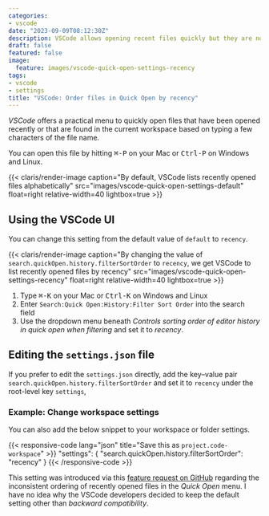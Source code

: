 ```yaml
---
categories:
- vscode
date: "2023-09-09T08:12:30Z"
description: VSCode allows opening recent files quickly but they are not ordered by recency. This setting changes that
draft: false
featured: false
image:
  feature: images/vscode-quick-open-settings-recency
tags:
- vscode
- settings
title: "VSCode: Order files in Quick Open by recency"
---
```



*VSCode* offers a practical menu to quickly open files that have been opened recently or that are found in the current workspace based on typing a few characters of the file name.

You can open this file by hitting <kbd>⌘-P</kbd> on your Mac or <kbd>Ctrl-P</kbd> on Windows and Linux.

{{< claris/render-image caption="By default, VSCode lists recently opened files alphabetically" src="images/vscode-quick-open-settings-default" float=right relative-width=40 lightbox=true  >}}

## Using the VSCode UI

You can change this setting from the default value of `default` to `recency`.

{{< claris/render-image caption="By changing the value of `search.quickOpen.history.filterSortOrder` to `recency`, we get VSCode to list recently opened files by recency" src="images/vscode-quick-open-settings-recency" float=right relative-width=40 lightbox=true >}}

1. Type <kbd>⌘-K</kbd> on your Mac or <kbd>Ctrl-K</kbd> on Windows and Linux
2. Enter `Search:Quick Open:History:Filter Sort Order` into the search field
3. Use the dropdown menu beneath *Controls sorting order of editor history in quick open when filtering* and set it to *recency*.

## Editing the `settings.json` file

If you prefer to edit the `settings.json` directly, add the key–value pair `search.quickOpen.history.filterSortOrder` and set it to `recency` under the root-level key `settings`,

### Example: Change workspace settings

You can also add the below snippet to your workspace or folder settings.

{{< responsive-code lang="json" title="Save this as `project.code-workspace`" >}}
"settings": {
    "search.quickOpen.history.filterSortOrder": "recency"
}
{{< /responsive-code >}}

This setting was introduced via this [feature request on GitHub](https://github.com/microsoft/vscode/issues/35610) regarding the inconsistent ordering of recently opened files in the  *Quick Open* menu. I have no idea why the VSCode developers decided to keep the default setting other than *backward compatibility*.
